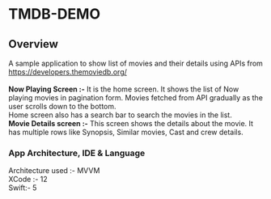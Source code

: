 # TMDB-DEMO
## Overview
A sample application to show list of movies and their details using APIs from https://developers.themoviedb.org/ </Br></Br>
<b>Now Playing Screen :-</b> It is the home screen. It shows the list of Now playing movies in pagination form. Movies fetched from API gradually as the user scrolls down to the bottom.
</Br>
Home screen also has a search bar to search the movies in the list.
</Br>
<b> Movie Details screen :-</b> This screen shows the details about the movie. It has multiple rows like Synopsis, Similar movies, Cast and crew details.
</Br>


### App Architecture, IDE & Language
Architecture used :- MVVM
</Br>
XCode :- 12
</Br>
Swift:- 5
